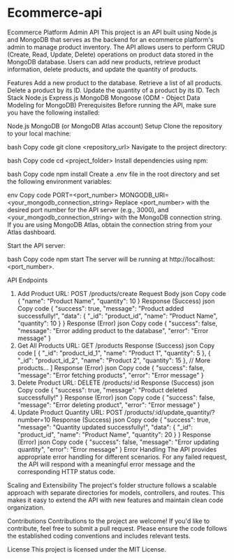 # Ecommerce-api
Ecommerce Platform Admin API
This project is an API built using Node.js and MongoDB that serves as the backend for an ecommerce platform's admin to manage product inventory. The API allows users to perform CRUD (Create, Read, Update, Delete) operations on product data stored in the MongoDB database. Users can add new products, retrieve product information, delete products, and update the quantity of products.

Features
Add a new product to the database.
Retrieve a list of all products.
Delete a product by its ID.
Update the quantity of a product by its ID.
Tech Stack
Node.js
Express.js
MongoDB
Mongoose (ODM - Object Data Modeling for MongoDB)
Prerequisites
Before running the API, make sure you have the following installed:

Node.js
MongoDB (or MongoDB Atlas account)
Setup
Clone the repository to your local machine:

bash
Copy code
git clone <repository_url>
Navigate to the project directory:

bash
Copy code
cd <project_folder>
Install dependencies using npm:

bash
Copy code
npm install
Create a .env file in the root directory and set the following environment variables:

env
Copy code
PORT=<port_number>
MONGODB_URI=<your_mongodb_connection_string>
Replace <port_number> with the desired port number for the API server (e.g., 3000), and <your_mongodb_connection_string> with the MongoDB connection string. If you are using MongoDB Atlas, obtain the connection string from your Atlas dashboard.

Start the API server:

bash
Copy code
npm start
The server will be running at http://localhost:<port_number>.

API Endpoints
1. Add Product
URL: POST /products/create
Request Body
json
Copy code
{
  "name": "Product Name",
  "quantity": 10
}
Response (Success)
json
Copy code
{
  "success": true,
  "message": "Product added successfully!",
  "data": {
    "_id": "product_id",
    "name": "Product Name",
    "quantity": 10
  }
}
Response (Error)
json
Copy code
{
  "success": false,
  "message": "Error adding product to the database",
  "error": "Error message"
}
2. Get All Products
URL: GET /products
Response (Success)
json
Copy code
[
  {
    "_id": "product_id_1",
    "name": "Product 1",
    "quantity": 5
  },
  {
    "_id": "product_id_2",
    "name": "Product 2",
    "quantity": 15
  },
  // More products...
]
Response (Error)
json
Copy code
{
  "success": false,
  "message": "Error fetching products",
  "error": "Error message"
}
3. Delete Product
URL: DELETE /products/:id
Response (Success)
json
Copy code
{
  "success": true,
  "message": "Product deleted successfully!"
}
Response (Error)
json
Copy code
{
  "success": false,
  "message": "Error deleting product",
  "error": "Error message"
}
4. Update Product Quantity
URL: POST /products/:id/update_quantity/?number=10
Response (Success)
json
Copy code
{
  "success": true,
  "message": "Quantity updated successfully!",
  "data": {
    "_id": "product_id",
    "name": "Product Name",
    "quantity": 20
  }
}
Response (Error)
json
Copy code
{
  "success": false,
  "message": "Error updating quantity",
  "error": "Error message"
}
Error Handling
The API provides appropriate error handling for different scenarios. For any failed request, the API will respond with a meaningful error message and the corresponding HTTP status code.

Scaling and Extensibility
The project's folder structure follows a scalable approach with separate directories for models, controllers, and routes. This makes it easy to extend the API with new features and maintain clean code organization.

Contributions
Contributions to the project are welcome! If you'd like to contribute, feel free to submit a pull request. Please ensure the code follows the established coding conventions and includes relevant tests.

License
This project is licensed under the MIT License.

